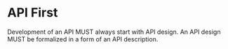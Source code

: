 # API First
Development of an API MUST always start with API design. An API design MUST be formalized in a form of an API description.